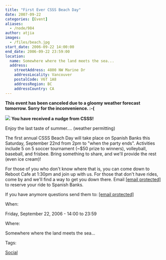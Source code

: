 ```yaml
---
title: "First Ever CSSS Beach Day"
date: 2007-09-22
categories: [Event]
aliases:
  - /node/984
author: atjia
images:
  - /files/beach.jpg
start_date: 2006-09-22 14:00:00
end_date: 2006-09-22 23:59:00
location:
  name: Somewhere where the land meets the sea...
  address:
    streetAddress: 4800 NW Marine Dr
    addressLocality: Vancouver
    postalCode: V6T 1A8
    addressRegion: BC
    addressCountry: CA
---
```


**This event has been canceled due to a gloomy weather forecast tomorrow. Sorry for the inconvenience. :-(**

![](/files/beach.jpg)
**You have received a nudge from CSSS!**

Enjoy the last taste of summer.... (weather permitting)

The first annual CSSS Beach Day will take place on Spanish Banks this Saturday, September 22nd from 2pm to "when the party ends". Activities include 5 on 5 soccer tournament (~$50 prize to winners), volleyball, baseball, and frisbee. Bring something to share, and we'll provide the rest (even ice cream)!

For those of you who don't know where that is, you can come down to Reboot Cafe at 1:30pm and join up with us. For those that don't have rides, come by and we'll find a way to get you down there. Email [\[email protected\]](/cdn-cgi/l/email-protection#395b5c585a51794d515c5a4c5b5c175a58) to reserve your ride to Spanish Banks.

If you have anymore questions send them to: [\[email protected\]](/cdn-cgi/l/email-protection#b6d4d3d7d5def6c2ded3d5c3d4d398d5d7)

When:

Friday, September 22, 2006 - 14:00 to 23:59

Where:

Somewhere where the land meets the sea...

Tags:

[Social](/social)
